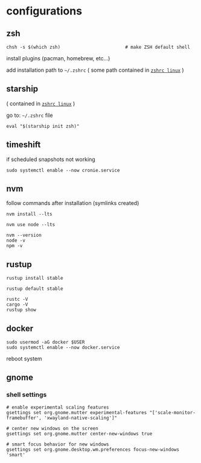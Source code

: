 # configurations

## zsh
```
chsh -s $(which zsh)                        # make ZSH default shell
```

install plugins (pacman, homebrew, etc...)


add installation path to `~/.zshrc`
( some path contained in [`zshrc linux`](../crossplatform/zsh/zshrc%20linux) )

## starship 
( contained in [`zshrc linux`](../crossplatform/zsh/zshrc%20linux) )

go to: `~/.zshrc` file

```
eval "$(starship init zsh)"
```

## timeshift
if scheduled snapshots not working
```
sudo systemctl enable --now cronie.service
```

## nvm

follow commands after installation (symlinks created)

```
nvm install --lts

nvm use node --lts

nvm --version
node -v
npm -v
```

## rustup
```
rustup install stable

rustup default stable

rustc -V
cargo -V
rustup show
```

## docker
```
sudo usermod -aG docker $USER
sudo systemctl enable --now docker.service
```

reboot system

## gnome

### shell settings
```
# enable experimental scaling features
gsettings set org.gnome.mutter experimental-features "['scale-monitor-framebuffer', 'xwayland-native-scaling']"

# center new windows on the screen
gsettings set org.gnome.mutter center-new-windows true

# smart focus behavior for new windows
gsettings set org.gnome.desktop.wm.preferences focus-new-windows 'smart'
```